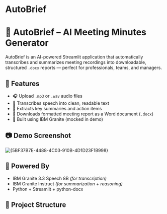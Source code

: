 # AutoBrief
# 📝 AutoBrief – AI Meeting Minutes Generator

AutoBrief is an AI-powered Streamlit application that automatically transcribes and summarizes meeting recordings into downloadable, structured `.docx` reports — perfect for professionals, teams, and managers.

## 🚀 Features

- 🎧 Upload `.mp3` or `.wav` audio files
- 🧠 Transcribes speech into clean, readable text
- 📌 Extracts key summaries and action items
- 📄 Downloads formatted meeting report as a Word document (`.docx`)
- 🦾 Built using IBM Granite (mocked in demo)

## 📷 Demo Screenshot

![{5BF37B7E-4488-4C03-910B-4D1D23F1B998}](https://github.com/user-attachments/assets/49b64c9d-c7ba-44c7-8126-cadc13e6312a)

## 🧠 Powered By

- IBM Granite 3.3 Speech 8B *(for transcription)*
- IBM Granite Instruct *(for summarization + reasoning)*
- Python + Streamlit + python-docx

## 📂 Project Structure

